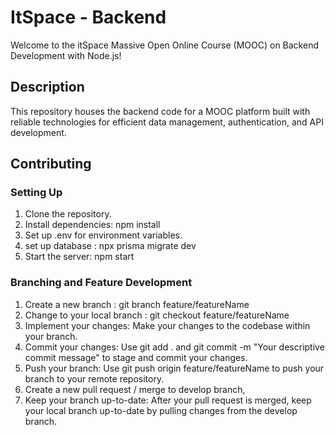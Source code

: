 # ItSpace - Backend

Welcome to the itSpace Massive Open Online Course (MOOC) on Backend Development with Node.js!

## Description

This repository houses the backend code for a MOOC platform built with reliable technologies for efficient data management, authentication, and API development.

##  Contributing

### Setting Up

1. Clone the repository.
2. Install dependencies: npm install
3. Set up .env for environment variables.
4. set up database : npx prisma migrate dev
5. Start the server: npm start


### Branching and Feature Development

1. Create a new branch : git branch feature/featureName
2. Change to your local branch : git checkout feature/featureName
3. Implement your changes: Make your changes to the codebase within your branch.
4. Commit your changes: Use git add . and git commit -m "Your descriptive commit message" to stage and commit your changes.
5. Push your branch: Use git push origin feature/featureName to push your branch to your remote repository.
6. Create a new pull request / merge to develop branch,
7. Keep your branch up-to-date: After your pull request is merged, keep your local branch up-to-date by pulling changes from the develop branch.




